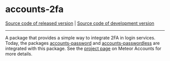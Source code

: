# accounts-2fa

[Source code of released version](https://github.com/meteor/meteor/tree/master/packages/accounts-2fa)
| [Source code of development version](https://github.com/meteor/meteor/tree/devel/packages/accounts-2fa)
***

A package that provides a simple way to integrate 2FA in login services. Today, the packages [accounts-password](https://docs.meteor.com/api/passwords.html) and [accounts-passwordless](https://docs.meteor.com/packages/accounts-passwordless.html) are integrated with this package. See
the [project page](https://docs.meteor.com/packages/accounts-2fa.html) on Meteor Accounts for more
details.
